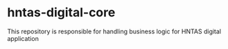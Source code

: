 # hntas-digital-core
This repository is responsible for handling business logic for HNTAS digital application
